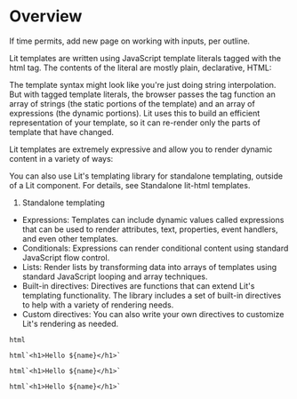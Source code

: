 # Overview

If time permits, add new page on working with inputs, per outline.

Lit templates are written using JavaScript template literals tagged with the html tag. The contents of the literal are mostly plain, declarative, HTML:

The template syntax might look like you're just doing string interpolation. But with tagged template literals, the browser passes the tag function an array of strings (the static portions of the template) and an array of expressions (the dynamic portions). Lit uses this to build an efficient representation of your template, so it can re-render only the parts of template that have changed.

Lit templates are extremely expressive and allow you to render dynamic content in a variety of ways:

You can also use Lit's templating library for standalone templating, outside of a Lit component. For details, see Standalone lit-html templates.


1. Standalone templating


* Expressions: Templates can include dynamic values called expressions that can be used to render attributes, text, properties, event handlers, and even other templates.
* Conditionals: Expressions can render conditional content using standard JavaScript flow control.
* Lists: Render lists by transforming data into arrays of templates using standard JavaScript looping and array techniques.
* Built-in directives: Directives are functions that can extend Lit's templating functionality. The library includes a set of built-in directives to help with a variety of rendering needs.
* Custom directives: You can also write your own directives to customize Lit's rendering as needed.

```
html
```

```
html`<h1>Hello ${name}</h1>`
```

```
html`<h1>Hello ${name}</h1>`
```

```
html`<h1>Hello ${name}</h1>`
```

